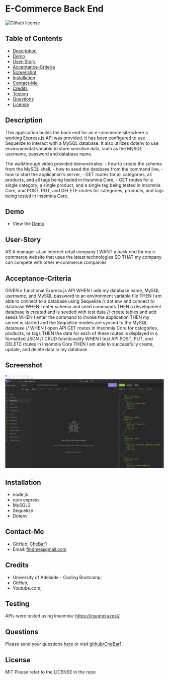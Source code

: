 # E-Commerce Back End
![Github license](https://img.shields.io/badge/license-MIT-blue.svg) 

## Table of Contents
* [Description](#description)
* [Demo](#demo)
* [User-Story](#user-story)
* [Acceptance-Criteria](#acceptance-criteria)
* [Screenshot](#screenshot)
* [Installation](#require) 
* [Contact-Me](#contact-me)
* [Credits](#credits)
* [Testing](#testing)
* [Questions](#questions)
* [License](#license)

## Description
This application builds the back end for an e-commerce site where a working Express.js API was provided. It has been configured to use Sequelize to interact with a MySQL database. It also utilizes dotenv to use environmental variable to store sensitive data, such as the MySQL username, password and database name.

The walkthrough video provided demonstrates:
	- how to create the schema from the MySQL shell,
	- how to seed the database from the command line,
	- how to start the application's server,
	- GET routes for all categories, all products, and all tags being tested in Insomnia Core,
	- GET routes for a single category, a single product, and a single tag being tested in Insomnia Core, and
POST, PUT, and DELETE routes for categories, products, and tags being tested in Insomnia Core.

## Demo
* View the [Demo](https://drive.google.com)

## User-Story
AS A manager at an internet retail company
I WANT a back end for my e-commerce website that uses the latest technologies
SO THAT my company can compete with other e-commerce companies

## Acceptance-Criteria
GIVEN a functional Express.js API
WHEN I add my database name, MySQL username, and MySQL password to an environment variable file 
THEN I am able to connect to a database using Sequelize // dot env and connect to database
WHEN I enter schema and seed commands 
THEN a development database is created and is seeded with test data // create tables and add seeds
WHEN I enter the command to invoke the application
THEN my server is started and the Sequelize models are synced to the MySQL database // 
WHEN I open API GET routes in Insomnia Core for categories, products, or tags
THEN the data for each of these routes is displayed in a formatted JSON // CRUD functionality
WHEN I test API POST, PUT, and DELETE routes in Insomnia Core
THEN I am able to successfully create, update, and delete data in my database

## Screenshot
![ScreenShot](./Develop/images/Screenshot%202022-12-07%20172200.png)

## Installation
* node.js 
* npm express 
* MySQL2 
* Sequelize 
* Dotenv

## Contact-Me
* GitHub: [CheBar1](https://github.com/CheBar1)
* Email: findme@gmail.com

## Credits
* University of Adelaide - Coding Bootcamp;
* GitHub;
* Youtube.com;

## Testing
APIs were tested using Insomnia: https://insomnia.rest/

## Questions
Please send your questions [here](mailto:findme@gmail.com?subject=[GitHub]%20Dev%20Connect) or visit [github/CheBar1](https://github.com/CheBar1).

## License
MIT
Please refer to the LICENSE in the repo